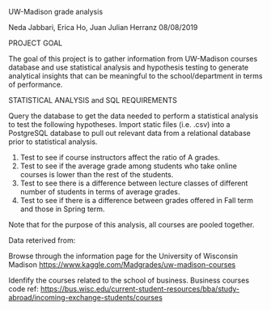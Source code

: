 UW-Madison grade analysis

Neda Jabbari, Erica Ho, Juan Julian Herranz
08/08/2019



PROJECT GOAL

The goal of this project is to gather information from UW-Madison courses database and use statistical analysis and hypothesis testing to generate analytical insights that can be meaningful to the school/department in terms of performance.

STATISTICAL ANALYSIS and SQL REQUIREMENTS

Query the database to get the data needed to perform a statistical analysis to test the following hypotheses.
Import static files (i.e. .csv) into a PostgreSQL database to pull out relevant data from a relational database prior to statistical analysis.

1. Test to see if course instructors affect the ratio of A grades.
2. Test to see if the average grade among students who take online courses is lower than the rest of the students.
3. Test to see there is a difference between lecture classes of different number of students in terms of average grades.
4. Test to see if there is a difference between grades offered in Fall term and those in Spring term.

Note that for the purpose of this analysis, all courses are pooled together.

Data reterived from:

Browse through the information page for the University of Wisconsin Madison 
https://www.kaggle.com/Madgrades/uw-madison-courses


Idenfify the courses related to the school of business.
Business courses code ref: https://bus.wisc.edu/current-student-resources/bba/study-abroad/incoming-exchange-students/courses 
